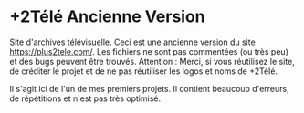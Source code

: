 # +2Télé Ancienne Version
Site d'archives télévisuelle. Ceci est une ancienne version du site https://plus2tele.com/. Les fichiers ne sont pas commentées (ou très peu) et des bugs peuvent être trouvés. Attention : Merci, si vous réutilisez le site, de créditer le projet et de ne pas réutiliser les logos et noms de +2Télé.

Il s'agit ici de l'un de mes premiers projets. Il contient beaucoup d'erreurs, de répétitions et n'est pas très optimisé.
